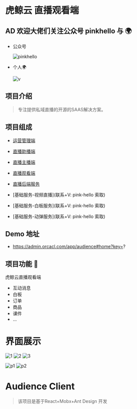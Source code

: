 # 虎鲸云 直播观看端

## AD 欢迎大佬们关注公众号 pinkhello 与 🌍 

- 公众号
    
    ![pinkhello](./qrcode.jpg)

- 个人🌍 
    
    ![v](./qrcodegr.jpg)

## 项目介绍
 
 > 专注提供私域直播的开源的SAAS解决方案。
 
## 项目组成

- [运营管理端](https://github.com/orca-yun/orca-admin)

- [直播助播端](https://github.com/orca-yun/assis-client)

- [直播主播端](https://github.com/orca-yun/anchor-client)

- [直播观看端](https://github.com/orca-yun/audience-client)

- [直播后端服务](https://github.com/orca-yun/living)

- [基础服务-视频直播](联系+V: pink-hello 索取)

- [基础服务-白板服务](联系+V: pink-hello 索取)

- [基础服务-动弹服务](联系+V: pink-hello 索取)


## Demo 地址
- https://admin.orcacl.com/app/audience#home?key=?

## 项目功能 🔨

虎鲸云直播观看端

- 互动消息
- 白板
- 订单
- 商品
- 课件
- ...

# 界面展示


 ![1](./demo/book.png)
 ![2](./demo/book2.png)
 ![3](./demo/book3.png)

 ![p1](./demo/phone.png)
 ![p2](./demo/phone2.png)

# Audience Client

> 该项目是基于React+Mobx+Ant Design 开发

